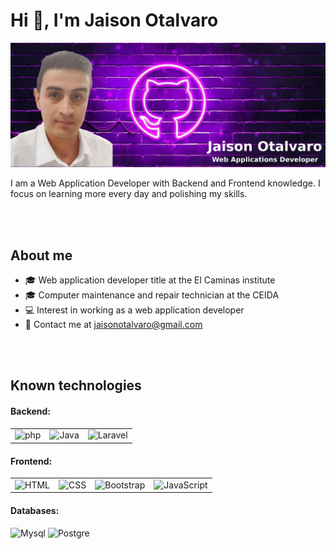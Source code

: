 
<h1>Hi 👋, I'm Jaison Otalvaro</h1>
<!--
**JaisonOtalvaro/JaisonOtalvaro** is a ✨ _special_ ✨ repository because its `README.md` (this file) appears on your GitHub profile.-->
<img alt="background" src="https://raw.githubusercontent.com/JaisonOtalvaro/JaisonOtalvaro/main/bg_profile.png">
<p>I am a Web Application Developer with Backend and Frontend knowledge. I focus on learning more every day and polishing my skills.</p>
<br><br>
<h2>About me</h2>
<ul>
<li>🎓 Web application developer title at the El Caminas institute</li>
<li>🎓 Computer maintenance and repair technician at the CEIDA</li>
<li>💻 Interest in working as a web application developer</li>
<li>📧 Contact me at <a href="mailto:jaisonotalvaro@gmail.com">jaisonotalvaro@gmail.com</a></li>
</ul>
<br><br>
<h2>Known technologies</h2>
<h4>Backend:</h4>
<table>
	<tr>
		<td><img width="50" src="https://user-images.githubusercontent.com/25181517/183570228-6a040b9f-3ddf-47a2-a201-743121dac664.png" alt="php" title="php"/></td>
		<td><img width="50" src="https://user-images.githubusercontent.com/25181517/117201156-9a724800-adec-11eb-9a9d-3cd0f67da4bc.png" alt="Java" title="Java"/></td>
		<td><img width="50" src="https://github.com/marwin1991/profile-technology-icons/assets/25181517/afcf1c98-544e-41fb-bf44-edba5e62809a" alt="Laravel" title="Laravel"/></td>
	</tr>
</table>
<h4>Frontend:</h4>
<table>
	<tr>
		<td><img width="50" src="https://user-images.githubusercontent.com/25181517/192158954-f88b5814-d510-4564-b285-dff7d6400dad.png" alt="HTML" title="HTML"/></td>
		<td><img width="50" src="https://user-images.githubusercontent.com/25181517/183898674-75a4a1b1-f960-4ea9-abcb-637170a00a75.png" alt="CSS" title="CSS"/></td>
		<td><img width="50" src="https://user-images.githubusercontent.com/25181517/183898054-b3d693d4-dafb-4808-a509-bab54cf5de34.png" alt="Bootstrap" title="Bootstrap"/></td>
		<td><img width="50" src="https://user-images.githubusercontent.com/25181517/117447155-6a868a00-af3d-11eb-9cfe-245df15c9f3f.png" alt="JavaScript" title="JavaScript"/></td>
	</tr>
</table>
<h4>Databases:</h4>
<img width="50" height="50" alt="Mysql" src="https://user-images.githubusercontent.com/25181517/183896128-ec99105a-ec1a-4d85-b08b-1aa1620b2046.png">
<img width="50" height="50" alt="Postgre" src="https://user-images.githubusercontent.com/25181517/117208740-bfb78400-adf5-11eb-97bb-09072b6bedfc.png">
















